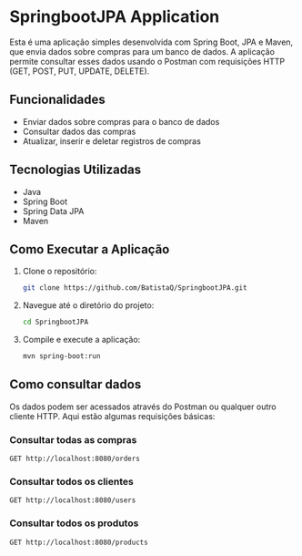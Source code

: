 # SpringbootJPA Application

Esta é uma aplicação simples desenvolvida com Spring Boot, JPA e Maven, que envia dados sobre compras para um banco de dados. A aplicação permite consultar esses dados usando o Postman com requisições HTTP (GET, POST, PUT, UPDATE, DELETE).

## Funcionalidades

- Enviar dados sobre compras para o banco de dados
- Consultar dados das compras
- Atualizar, inserir e deletar registros de compras

## Tecnologias Utilizadas

- Java
- Spring Boot
- Spring Data JPA
- Maven

## Como Executar a Aplicação

1. Clone o repositório:
    ```bash
    git clone https://github.com/BatistaQ/SpringbootJPA.git
    ```
2. Navegue até o diretório do projeto:
    ```bash
    cd SpringbootJPA
    ```
3. Compile e execute a aplicação:
    ```bash
    mvn spring-boot:run
    ```

## Como consultar dados

Os dados podem ser acessados através do Postman ou qualquer outro cliente HTTP. Aqui estão algumas requisições básicas:

### Consultar todas as compras

```http
GET http://localhost:8080/orders
```

### Consultar todos os clientes

```http
GET http://localhost:8080/users
```

### Consultar todos os produtos

```http
GET http://localhost:8080/products
```




